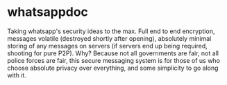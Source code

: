 # whatsappdoc
Taking whatsapp's security ideas to the max.  Full end to end encryption, messages volatile (destroyed shortly after opening), absolutely minimal storing of any messages on servers (if servers end up being required, shooting for pure P2P).  Why?  Because not all governments are fair, not all police forces are fair, this secure messaging system is for those of us who choose absolute privacy over everything, and some simplicity to go along with it.
